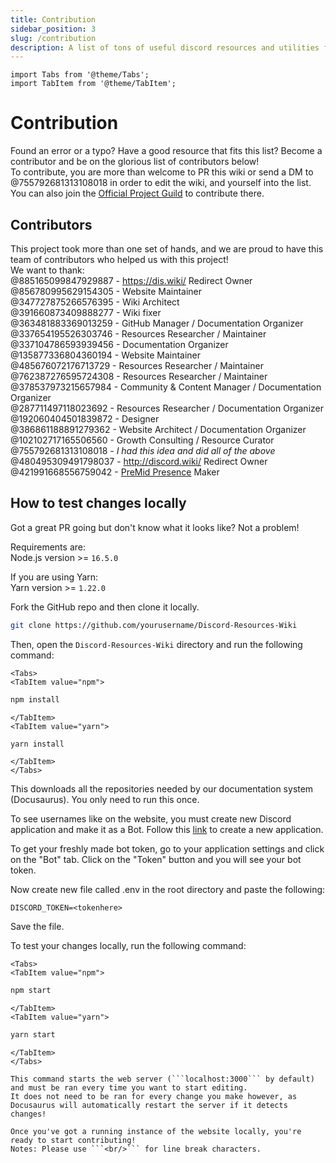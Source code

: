 ```yaml
---
title: Contribution
sidebar_position: 3
slug: /contribution
description: A list of tons of useful discord resources and utilities for all types of users, from beginners to power users.
---
```


```mdx-code-block
import Tabs from '@theme/Tabs';
import TabItem from '@theme/TabItem';
```

# Contribution

Found an error or a typo? Have a good resource that fits this list? Become a contributor and be on the glorious list of contributors below!<br/>
To contribute, you are more than welcome to PR this wiki or send a DM to @755792681313108018 in order to edit the wiki, and yourself into the list.
You can also join the [Official Project Guild](https://discord.gg/yxbqz9pNxS) to contribute there.

## Contributors

This project took more than one set of hands, and we are proud to have this team of contributors who helped us with this project!<br/>
We want to thank:<br/>
@885165099847929887 - https://dis.wiki/ Redirect Owner <br/>
@856780995629154305 - Website Maintainer <br/>
@347727875266576395 - Wiki Architect <br/>
@391660873409888277 - Wiki fixer <br/>
@363481883369013259 - GitHub Manager / Documentation Organizer<br/>
@337654195526303746 - Resources Researcher / Maintainer<br/>
@337104786593939456 - Documentation Organizer<br/>
@135877336804360194 - Website Maintainer <br/>
@485676072176713729 - Resources Researcher / Maintainer<br/>
@762387276595724308 - Resources Researcher / Maintainer<br/>
@378537973215657984 - Community & Content Manager / Documentation Organizer<br/>
@287711497118023692 - Resources Researcher / Documentation Organizer<br/>
@192060404501839872 - Designer<br/>
@386861188891279362 - Website Architect / Documentation Organizer<br/>
@102102717165506560 - Growth Consulting / Resource Curator<br/>
@755792681313108018 - *I had this idea and did all of the above*  <br/>
@480495309491798037 - http://discord.wiki/ Redirect Owner <br/>
@421991668556759042 - [PreMid Presence](https://premid.app/store/presences/Discord%20Resources) Maker


## How to test changes locally

Got a great PR going but don't know what it looks like? Not a problem!<br/>

Requirements are:<br/>
Node.js version >= ```16.5.0```<br/>

If you are using Yarn:<br/> 
Yarn version >= ```1.22.0```

Fork the GitHub repo and then clone it locally.

```bash
git clone https://github.com/yourusername/Discord-Resources-Wiki
```

Then, open the `Discord-Resources-Wiki` directory and run the following command:
  
```mdx-code-block
<Tabs>
<TabItem value="npm">
```

```bash
npm install
```

```mdx-code-block
</TabItem>
<TabItem value="yarn">
```
```bash
yarn install
```
```mdx-code-block
</TabItem>
</Tabs>
```

This downloads all the repositories needed by our documentation system (Docusaurus). You only need to run this once.

To see usernames like on the website, you must create new Discord application and make it as a Bot.
Follow this [link](https://github.com/reactiflux/discord-irc/wiki/Creating-a-discord-bot-&-getting-a-token) to create a new application.

To get your freshly made bot token, go to your application settings and click on the "Bot" tab.
Click on the "Token" button and you will see your bot token.

Now create new file called .env in the root directory and paste the following:

```
DISCORD_TOKEN=<tokenhere>
```
Save the file.

To test your changes locally, run the following command:

```mdx-code-block
<Tabs>
<TabItem value="npm">
```

```bash
npm start
```

```mdx-code-block
</TabItem>
<TabItem value="yarn">
```
```bash
yarn start
```
```mdx-code-block
</TabItem>
</Tabs>

This command starts the web server (```localhost:3000``` by default) and must be ran every time you want to start editing.
It does not need to be ran for every change you make however, as Docusaurus will automatically restart the server if it detects changes!

Once you've got a running instance of the website locally, you're ready to start contributing!
Notes: Please use ```<br/>``` for line break characters.